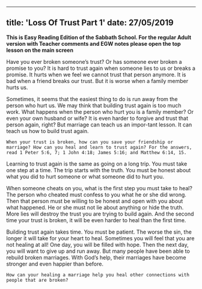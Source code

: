 ---
title: 'Loss Of Trust Part 1'
date: 27/05/2019
--

**This is Easy Reading Edition of the Sabbath School. For the regular Adult version with Teacher comments and EGW notes please open the top lesson on the main screen**

Have you ever broken someone’s trust? Or has someone ever broken a promise to you? It is hard to trust again when someone lies to us or breaks a promise. It hurts when we feel we cannot trust that person anymore. It is bad when a friend breaks our trust. But it is worse when a family member hurts us. 

Sometimes, it seems that the easiest thing to do is run away from the person who hurt us. We may think that building trust again is too much work. What happens when the person who hurt you is a family member? Or even your own husband or wife? It is even harder to forgive and trust that person again, right? But marriage can teach us an impor-tant lesson. It can teach us how to build trust again.

`When your trust is broken, how can you save your friendship or marriage? How can you heal and learn to trust again? For the answers, read 1 Peter 5:6, 7; 1 John 4:18; James 5:16; and Matthew 6:14, 15.`

Learning to trust again is the same as going on a long trip. You must take one step at a time. The trip starts with the truth. You must be honest about what you did to hurt someone or what someone did to hurt you.

When someone cheats on you, what is the first step you must take to heal? The person who cheated must confess to you what he or she did wrong. Then that person must be willing to be honest and open with you about what happened. He or she must not lie about anything or hide the truth. More lies will destroy the trust you are trying to build again. And the second time your trust is broken, it will be even harder to heal than the first time. 

Building trust again takes time. You must be patient. The worse the sin, the longer it will take for your heart to heal. Sometimes you will feel that you are not healing at all! One day, you will be filled with hope. Then the next day, you will want to give up and run away. But many people have been able to rebuild broken marriages. With God’s help, their marriages have become stronger and even happier than before. 

`How can your healing a marriage help you heal other connections with people that are broken?`